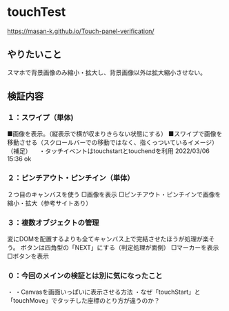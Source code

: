 # touchTest
https://masan-k.github.io/Touch-panel-verification/

## やりたいこと
スマホで背景画像のみ縮小・拡大し、背景画像以外は拡大縮小させない。

## 検証内容
### １：スワイプ（単体)
■画像を表示。（縦表示で横が収まりきらない状態にする）
■スワイプで画像を移動させる（スクロールバーでの移動ではなく、指くっついているイメージ）
（補足）
　・タッチイベントはtouchstartとtouchendを利用
2022/03/06 15:36 ok

### ２：ピンチアウト・ピンチイン（単体）
２つ目のキャンバスを使う
□画像を表示
□ピンチアウト・ピンチインで画像を縮小・拡大（参考サイトあり）


### ３：複数オブジェクトの管理
変にDOMを配置するよりも全てキャンバス上で完結させたほうが処理が楽そう。
ボタンは四角型の「NEXT」にする（判定処理が面倒）
□マーカーを表示
□ボタンを表示

###  ０：今回のメインの検証とは別に気になったこと
・
・Canvasを画面いっぱいに表示させる方法
・なぜ「touchStart」と「touchMove」でタッチした座標のとり方が違うのか？


